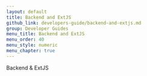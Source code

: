```yaml
---
layout: default
title: Backend and ExtJS
github_link: developers-guide/backend-and-extjs.md
group: Developer Guides
menu_title: Backend and ExtJS
menu_order: 40
menu_style: numeric
menu_chapter: true
---
```


Backend & ExtJS
